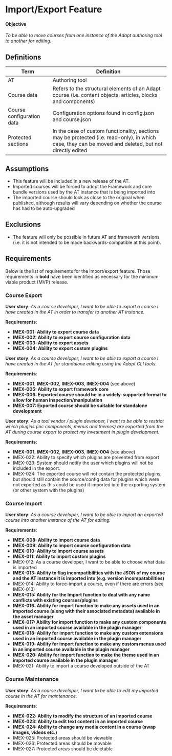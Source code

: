# Import/Export Feature

#### Objective
*To be able to move courses from one instance of the Adapt authoring tool to another for editing.*

## Definitions
| Term               | Definition |
| ------------------ | ---------- |
| AT                 | Authoring tool |
| Course data | Refers to the structural elements of an Adapt course (i.e. content objects, articles, blocks and components) |
| Course configuration data | Configuration options found in config.json and course.json |
| Protected sections | In the case of custom functionality, sections may be protected (i.e. read-only), in which case, they can be moved and deleted, but not directly edited |

## Assumptions

- This feature will be included in a new release of the AT.
- Imported courses will be forced to adopt the Framework and core bundle versions used by the AT instance that is being imported into
- The imported course should look as close to the original when published, although results will vary depending on whether the course has had to be auto-upgraded

## Exclusions

- The feature will only be possible in future AT and framework versions (i.e. it is not intended to be made backwards-compatible at this point).

## Requirements

Below is the list of requirements for the import/export feature. Those requirements in **bold** have been identified as necessary for the minimum viable product (MVP) release.

### Course Export

**User story**: *As a course developer, I want to be able to export a course I have created in the AT in order to transfer to another AT instance.*

**Requirements**:
- **IMEX-001: Ability to export course data**
- **IMEX-002: Ability to export course configuration data**
- **IMEX-003: Ability to export assets**
- **IMEX-004: Ability to export custom plugins**

**User story**: *As a course developer, I want to be able to export a course I have created in the AT for standalone editing using the Adapt CLI tools.*

**Requirements**:
- **IMEX-001**, **IMEX-002**, **IMEX-003**, **IMEX-004** (see above)
- **IMEX-005: Ability to export framework core**
- **IMEX-006: Exported course should be in a widely-supported format to allow for human inspection/manipulation**
- **IMEX-007: Exported course should be suitable for standalone development**

**User story**: *As a tool vendor / plugin developer, I want to be able to restrict which plugins (inc components, menus and themes) are exported from the AT during course export to protect my investment in plugin development.*

**Requirements**:
- **IMEX-001**, **IMEX-002**, **IMEX-003**, **IMEX-004** (see above)
- IMEX-022: Ability to specify which plugins are prevented from export
- IMEX-023: System should notify the user which plugins will not be included in the export.
- IMEX-024: The exported course will not contain the protected plugins, but should still contain the source/config data for plugins which were not exported as this could be used if imported into the exporting system (or other system with the plugins)

### Course Import

**User story**: *As a course developer, I want to be able to import an exported course into another instance of the AT for editing.*

**Requirements**:
- **IMEX-008: Ability to import course data**
- **IMEX-009: Ability to import course configuration data**
- **IMEX-010: Ability to import course assets**
- **IMEX-011: Ability to import custom plugins**
- IMEX-012: As a course developer, I want to be able to choose what data is imported
- **IMEX-013: Ability to flag incompatibilities with the JSON of my course and the AT instance it is imported into (e.g. version incompatabilities)**
- IMEX-014: Ability to force-import a course, even if there are errors (see IMEX-013)
- **IMEX-015: Ability for the Import function to deal with any name conflicts with existing courses/plugins**
- **IMEX-016: Ability for import function to make any assets used in an imported course (along with their associated metadata) available in the asset manager**
- **IMEX-017: Ability for import function to make any custom components used in an imported course available in the plugin manager**
- **IMEX-018: Ability for import function to make any custom extensions used in an imported course available in the plugin manager**
- **IMEX-019: Ability for import function to make any custom menus used in an imported course available in the plugin manager**
- **IMEX-020: Ability for import function to make the theme used in an imported course available in the plugin manager**
- IMEX-021: Ability to import a course developed outside of the AT

### Course Maintenance

**User story**: *As a course developer, I want to be able to edit my imported course in the AT for maintenance.*

**Requirements**:
- **IMEX-022: Ability to modify the structure of an imported course**
- **IMEX-023: Ability to edit text content in an imported course**
- **IMEX-024: Ability to change any media content in a course (swap images, videos etc.)**
- IMEX-025: Protected areas should be viewable
- IMEX-026: Protected areas should be movable
- IMEX-027: Protected areas should be deletable
